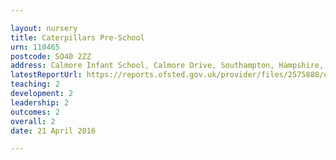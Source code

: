```yaml
---

layout: nursery
title: Caterpillars Pre-School
urn: 110465
postcode: SO40 2ZZ
address: Calmore Infant School, Calmore Drive, Southampton, Hampshire, SO40 2ZZ
latestReportUrl: https://reports.ofsted.gov.uk/provider/files/2575888/urn/110465.pdf
teaching: 2
development: 2
leadership: 2
outcomes: 2
overall: 2
date: 21 April 2016

---
```

